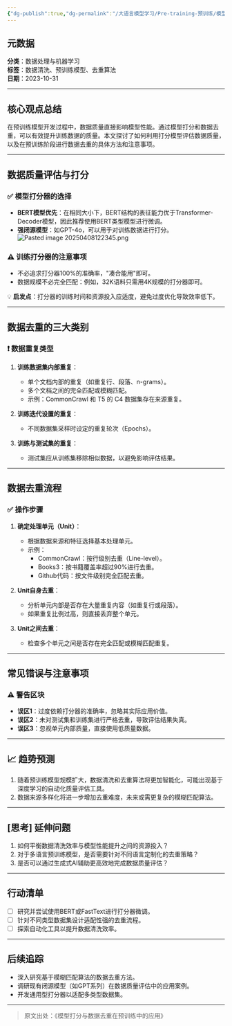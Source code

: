 ```yaml
---
{"dg-publish":true,"dg-permalink":"/大语言模型学习/Pre-training-预训练/模型打分与数据去重","dg-home":false,"dg-description":"在此输入笔记的描述","dg-hide":false,"dg-hide-title":false,"dg-show-backlinks":true,"dg-show-local-graph":true,"dg-show-inline-title":true,"dg-pinned":false,"dg-passphrase":"在此输入访问密码","dg-enable-mathjax":false,"dg-enable-mermaid":false,"dg-enable-uml":false,"dg-note-icon":0,"dg-enable-dataview":false,"tags":["NLP"],"permalink":"/大语言模型学习/Pre-training-预训练/模型打分与数据去重/","dgShowBacklinks":true,"dgShowLocalGraph":true,"dgShowInlineTitle":true,"dgPassFrontmatter":true,"noteIcon":0,"created":"2025-04-08T12:21:31.803+08:00","updated":"2025-04-09T14:06:58.940+08:00"}
---
```




## 元数据
**分类**：数据处理与机器学习  
**标签**：数据清洗、预训练模型、去重算法  
**日期**：2023-10-31  

---



## 核心观点总结
在预训练模型开发过程中，数据质量直接影响模型性能。通过模型打分和数据去重，可以有效提升训练数据的质量。本文探讨了如何利用打分模型评估数据质量，以及在预训练阶段进行数据去重的具体方法和注意事项。

---



## 数据质量评估与打分

### ✅ **模型打分器的选择**
- **BERT模型优先**：在相同大小下，BERT结构的表征能力优于Transformer-Decoder模型，因此推荐使用BERT类型模型进行微调。
- **强闭源模型**：如GPT-4o，可以用于对训练数据进行打分。
![Pasted image 20250408122345.png](/img/user/%E9%99%84%E4%BB%B6/Pasted%20image%2020250408122345.png)


### ⚠ **训练打分器的注意事项**
- 不必追求打分器100%的准确率，"凑合能用"即可。
- 数据规模不必完全匹配：例如，32K语料只需用4K规模的打分器即可。
  
💡 **启发点**：打分器的训练时间和资源投入应适度，避免过度优化导致效率低下。

---



## 数据去重的三大类别

### ❗ **数据重复类型**
1. **训练数据集内部重复**：
   - 单个文档内部的重复（如重复行、段落、n-grams）。
   - 多个文档之间的完全匹配或模糊匹配。
   - 示例：CommonCrawl 和 T5 的 C4 数据集存在来源重复。
   
2. **训练迭代设置的重复**：
   - 不同数据集采样时设定的重复轮次（Epochs）。
   
3. **训练与测试集的重复**：
   - 测试集应从训练集移除相似数据，以避免影响评估结果。

---



## 数据去重流程

### ✅ **操作步骤**
1. **确定处理单元（Unit）**：
   - 根据数据来源和特征选择基本处理单元。
   - 示例：
     - CommonCrawl：按行级别去重（Line-level）。
     - Books3：按书籍覆盖率超过90%进行去重。
     - Github代码：按文件级别完全匹配去重。

2. **Unit自身去重**：
   - 分析单元内部是否存在大量重复内容（如重复行或段落）。
   - 如果重复比例过高，则直接丢弃整个单元。

3. **Unit之间去重**：
   - 检查多个单元之间是否存在完全匹配或模糊匹配重复。

---



## 常见错误与注意事项

### ⚠ **警告区块**
- **误区1**：过度依赖打分器的准确率，忽略其实际应用价值。
- **误区2**：未对测试集和训练集进行严格去重，导致评估结果失真。
- **误区3**：忽视单元内部质量，直接使用低质量数据。

---



## 📈 趋势预测
1. 随着预训练模型规模扩大，数据清洗和去重算法将更加智能化，可能出现基于深度学习的自动化质量评估工具。
2. 数据来源多样化将进一步增加去重难度，未来或需更复杂的模糊匹配算法。

---



## [思考] 延伸问题
1. 如何平衡数据清洗效率与模型性能提升之间的资源投入？
2. 对于多语言预训练模型，是否需要针对不同语言定制化的去重策略？
3. 是否可以通过生成式AI辅助更高效地完成数据质量评估？

---



## 行动清单
- [ ] 研究并尝试使用BERT或FastText进行打分器微调。
- [ ] 针对不同类型数据集设计适配性强的去重流程。
- [ ] 探索自动化工具以提升数据清洗效率。

---



## 后续追踪
- 深入研究基于模糊匹配算法的数据去重方法。
- 调研现有闭源模型（如GPT系列）在数据质量评估中的应用案例。
- 开发通用型打分器以适配多类型数据集。

---

> 原文出处：《模型打分与数据去重在预训练中的应用》
